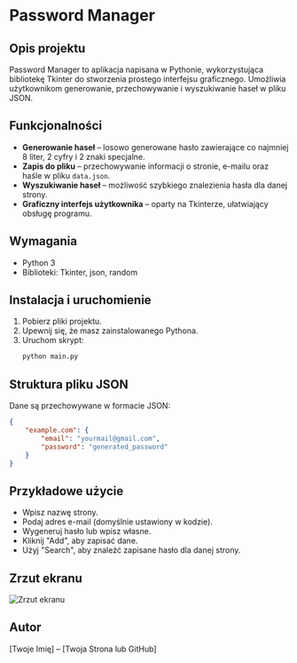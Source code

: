 # Password Manager

## Opis projektu

Password Manager to aplikacja napisana w Pythonie, wykorzystująca bibliotekę Tkinter do stworzenia prostego interfejsu graficznego. Umożliwia użytkownikom generowanie, przechowywanie i wyszukiwanie haseł w pliku JSON.

## Funkcjonalności

- **Generowanie haseł** – losowo generowane hasło zawierające co najmniej 8 liter, 2 cyfry i 2 znaki specjalne.
- **Zapis do pliku** – przechowywanie informacji o stronie, e-mailu oraz haśle w pliku `data.json`.
- **Wyszukiwanie haseł** – możliwość szybkiego znalezienia hasła dla danej strony.
- **Graficzny interfejs użytkownika** – oparty na Tkinterze, ułatwiający obsługę programu.

## Wymagania

- Python 3
- Biblioteki: Tkinter, json, random

## Instalacja i uruchomienie

1. Pobierz pliki projektu.
2. Upewnij się, że masz zainstalowanego Pythona.
3. Uruchom skrypt:
   ```sh
   python main.py
   ```

## Struktura pliku JSON

Dane są przechowywane w formacie JSON:
```json
{
    "example.com": {
        "email": "yourmail@gmail.com",
        "password": "generated_password"
    }
}
```

## Przykładowe użycie

- Wpisz nazwę strony.
- Podaj adres e-mail (domyślnie ustawiony w kodzie).
- Wygeneruj hasło lub wpisz własne.
- Kliknij "Add", aby zapisać dane.
- Użyj "Search", aby znaleźć zapisane hasło dla danej strony.

## Zrzut ekranu

![Zrzut ekranu](./screenshot.png)

## Autor

[Twoje Imię] – [Twoja Strona lub GitHub]

